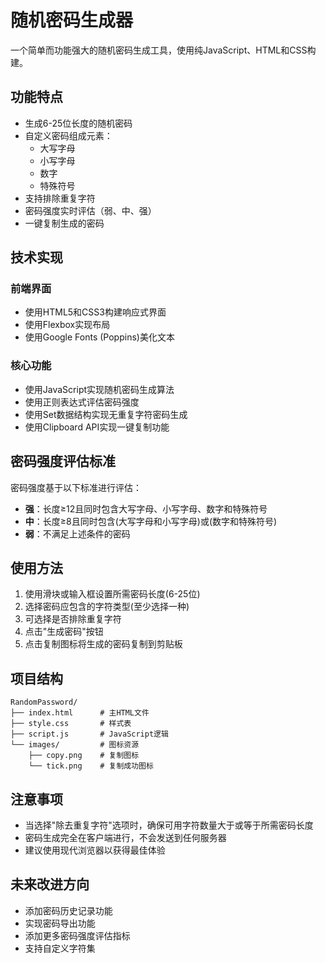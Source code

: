# 随机密码生成器

一个简单而功能强大的随机密码生成工具，使用纯JavaScript、HTML和CSS构建。

## 功能特点

- 生成6-25位长度的随机密码
- 自定义密码组成元素：
  - 大写字母
  - 小写字母
  - 数字
  - 特殊符号
- 支持排除重复字符
- 密码强度实时评估（弱、中、强）
- 一键复制生成的密码

## 技术实现

### 前端界面

- 使用HTML5和CSS3构建响应式界面
- 使用Flexbox实现布局
- 使用Google Fonts (Poppins)美化文本

### 核心功能

- 使用JavaScript实现随机密码生成算法
- 使用正则表达式评估密码强度
- 使用Set数据结构实现无重复字符密码生成
- 使用Clipboard API实现一键复制功能

## 密码强度评估标准

密码强度基于以下标准进行评估：

- **强**：长度≥12且同时包含大写字母、小写字母、数字和特殊符号
- **中**：长度≥8且同时包含(大写字母和小写字母)或(数字和特殊符号)
- **弱**：不满足上述条件的密码

## 使用方法

1. 使用滑块或输入框设置所需密码长度(6-25位)
2. 选择密码应包含的字符类型(至少选择一种)
3. 可选择是否排除重复字符
4. 点击"生成密码"按钮
5. 点击复制图标将生成的密码复制到剪贴板

## 项目结构

```plaintext
RandomPassword/
├── index.html      # 主HTML文件
├── style.css       # 样式表
├── script.js       # JavaScript逻辑
└── images/         # 图标资源
    ├── copy.png    # 复制图标
    └── tick.png    # 复制成功图标
```

## 注意事项

- 当选择"除去重复字符"选项时，确保可用字符数量大于或等于所需密码长度
- 密码生成完全在客户端进行，不会发送到任何服务器
- 建议使用现代浏览器以获得最佳体验

## 未来改进方向

- 添加密码历史记录功能
- 实现密码导出功能
- 添加更多密码强度评估指标
- 支持自定义字符集
